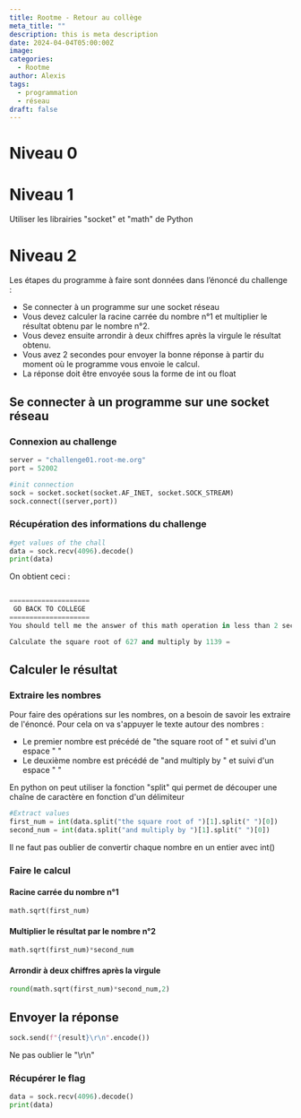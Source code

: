```yaml
---
title: Rootme - Retour au collège 
meta_title: ""
description: this is meta description
date: 2024-04-04T05:00:00Z
image:
categories:
  - Rootme
author: Alexis
tags:
  - programmation
  - réseau
draft: false
---
```


# Niveau 0


# Niveau 1
Utiliser les librairies "socket" et "math" de Python

# Niveau 2
Les étapes du programme à faire sont données dans l’énoncé du challenge :
- Se connecter à un programme sur une socket réseau
- Vous devez calculer la racine carrée du nombre n°1 et multiplier le résultat obtenu par le nombre n°2.  
- Vous devez ensuite arrondir à deux chiffres après la virgule le résultat obtenu.  
- Vous avez 2 secondes pour envoyer la bonne réponse à partir du moment où le programme vous envoie le calcul.  
- La réponse doit être envoyée sous la forme de int ou float

## Se connecter à un programme sur une socket réseau
### Connexion au challenge
``` python
server = "challenge01.root-me.org"
port = 52002

#init connection
sock = socket.socket(socket.AF_INET, socket.SOCK_STREAM)
sock.connect((server,port))
```
### Récupération des informations du challenge
``` python
#get values of the chall
data = sock.recv(4096).decode()
print(data)
```
 On obtient ceci :
``` python

====================
 GO BACK TO COLLEGE
====================
You should tell me the answer of this math operation in less than 2 seconds !

Calculate the square root of 627 and multiply by 1139 =
```
## Calculer le résultat
### Extraire les nombres 
Pour faire des opérations sur les nombres, on a besoin de savoir les extraire de l'énoncé. Pour cela on va s'appuyer le texte autour des nombres :
- Le premier nombre est précédé de "the square root of " et suivi d'un espace " "
- Le deuxième nombre est précédé de "and multiply by " et suivi d'un espace " "

En python on peut utiliser la fonction "split" qui permet de découper une chaîne de caractère en fonction d'un délimiteur
``` python
#Extract values
first_num = int(data.split("the square root of ")[1].split(" ")[0])
second_num = int(data.split("and multiply by ")[1].split(" ")[0])
```
Il ne faut pas oublier de convertir chaque nombre en un entier avec int()
### Faire le calcul
#### Racine carrée du nombre n°1
``` python 
math.sqrt(first_num)
```
#### Multiplier le résultat par le nombre n°2
``` python
math.sqrt(first_num)*second_num
```
#### Arrondir à deux chiffres après la virgule
``` python
round(math.sqrt(first_num)*second_num,2)
```

## Envoyer la réponse
``` python
sock.send(f"{result}\r\n".encode())
```
Ne pas oublier le "\\r\\n"

### Récupérer le flag
``` python
data = sock.recv(4096).decode()
print(data)
```

